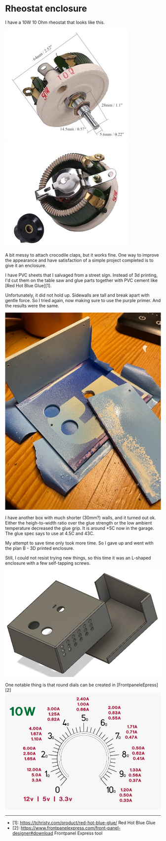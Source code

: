 # Rheostat enclosure

I have a 10W 10 Ohm rheostat that looks like this.

<img src="rheostat-1.jpg">
<img src="rheostat-2.jpg">

A bit messy to attach crocodile claps, but it works fine. One way to improve the appearance and have satisfaction of a simple project completed is to give it an enclosure.

I have PVC sheets that I salvaged from a street sign. Instead of 3d printing, I'd cut them on the table saw and glue parts together with PVC cement like [Red Hot Blue Glue][1].

Unfortunately, it did not hold up. Sidewalls are tall and break apart with gentle force. So I tried again, now making sure to use the purple primer. And the results were the same.

<img src="rheostat-3.jpg">

I have another box with much shorter (30mm?) walls, and it turned out ok. Either the heigh-to-width ratio over the glue strength or the low ambient temperature decreased the glue grip.
It is around +5C now in the garage. The glue spec says to use at 4.5C and 43C.

My attempt to save time only took more time. So I gave up and went with the plan B - 3D printed enclosure. 

Still, I could not resist trying new things, so this time it was an L-shaped enclosure with a few self-tapping screws.

<img src="rheostat-4.jpg">


One notable thing is that round dials can be created in [FrontpaneleEpress][2]
<img src="dial.jpg">

---

* [1]: <https://tchristy.com/product/red-hot-blue-glue/> Red Hot Blue Glue 
* [2]: <https://www.frontpanelexpress.com/front-panel-designer#download> Frontpanel Express tool
